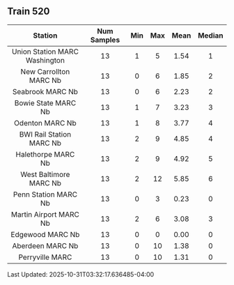 ## Train 520

| Station | Num Samples | Min | Max | Mean | Median |
| :-----: | :---------: | :-: | :-: | :--: | :----: |
| Union Station MARC Washington | 13 | 1 | 5 | 1.54 | 1 |
| New Carrollton MARC Nb | 13 | 0 | 6 | 1.85 | 2 |
| Seabrook MARC Nb | 13 | 0 | 6 | 2.23 | 2 |
| Bowie State MARC Nb | 13 | 1 | 7 | 3.23 | 3 |
| Odenton MARC Nb | 13 | 1 | 8 | 3.77 | 4 |
| BWI Rail Station MARC Nb | 13 | 2 | 9 | 4.85 | 4 |
| Halethorpe MARC Nb | 13 | 2 | 9 | 4.92 | 5 |
| West Baltimore MARC Nb | 13 | 2 | 12 | 5.85 | 6 |
| Penn Station MARC Nb | 13 | 0 | 3 | 0.23 | 0 |
| Martin Airport MARC Nb | 13 | 2 | 6 | 3.08 | 3 |
| Edgewood MARC Nb | 13 | 0 | 0 | 0.00 | 0 |
| Aberdeen MARC Nb | 13 | 0 | 10 | 1.38 | 0 |
| Perryville MARC | 13 | 0 | 10 | 1.31 | 0 |


Last Updated: 2025-10-31T03:32:17.636485-04:00